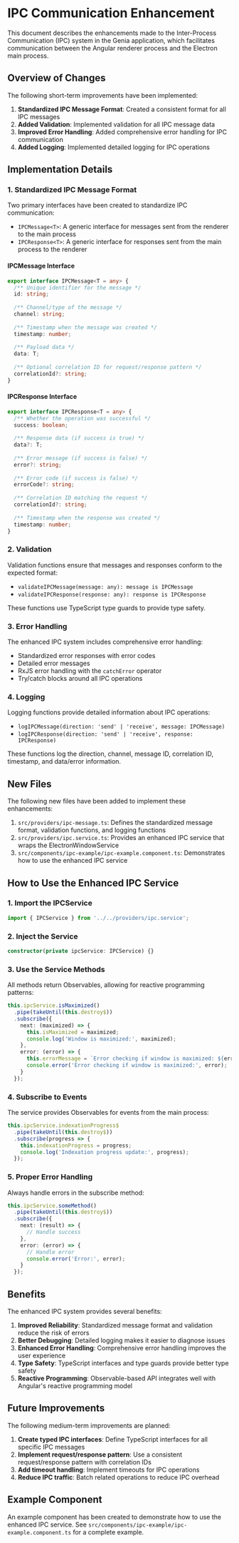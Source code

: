 # IPC Communication Enhancement

This document describes the enhancements made to the Inter-Process Communication (IPC) system in the Genia application, which facilitates communication between the Angular renderer process and the Electron main process.

## Overview of Changes

The following short-term improvements have been implemented:

1. **Standardized IPC Message Format**: Created a consistent format for all IPC messages
2. **Added Validation**: Implemented validation for all IPC message data
3. **Improved Error Handling**: Added comprehensive error handling for IPC communication
4. **Added Logging**: Implemented detailed logging for IPC operations

## Implementation Details

### 1. Standardized IPC Message Format

Two primary interfaces have been created to standardize IPC communication:

- `IPCMessage<T>`: A generic interface for messages sent from the renderer to the main process
- `IPCResponse<T>`: A generic interface for responses sent from the main process to the renderer

#### IPCMessage Interface

```typescript
export interface IPCMessage<T = any> {
  /** Unique identifier for the message */
  id: string;
  
  /** Channel/type of the message */
  channel: string;
  
  /** Timestamp when the message was created */
  timestamp: number;
  
  /** Payload data */
  data: T;
  
  /** Optional correlation ID for request/response pattern */
  correlationId?: string;
}
```

#### IPCResponse Interface

```typescript
export interface IPCResponse<T = any> {
  /** Whether the operation was successful */
  success: boolean;
  
  /** Response data (if success is true) */
  data?: T;
  
  /** Error message (if success is false) */
  error?: string;
  
  /** Error code (if success is false) */
  errorCode?: string;
  
  /** Correlation ID matching the request */
  correlationId?: string;
  
  /** Timestamp when the response was created */
  timestamp: number;
}
```

### 2. Validation

Validation functions ensure that messages and responses conform to the expected format:

- `validateIPCMessage(message: any): message is IPCMessage`
- `validateIPCResponse(response: any): response is IPCResponse`

These functions use TypeScript type guards to provide type safety.

### 3. Error Handling

The enhanced IPC system includes comprehensive error handling:

- Standardized error responses with error codes
- Detailed error messages
- RxJS error handling with the `catchError` operator
- Try/catch blocks around all IPC operations

### 4. Logging

Logging functions provide detailed information about IPC operations:

- `logIPCMessage(direction: 'send' | 'receive', message: IPCMessage)`
- `logIPCResponse(direction: 'send' | 'receive', response: IPCResponse)`

These functions log the direction, channel, message ID, correlation ID, timestamp, and data/error information.

## New Files

The following new files have been added to implement these enhancements:

1. `src/providers/ipc-message.ts`: Defines the standardized message format, validation functions, and logging functions
2. `src/providers/ipc.service.ts`: Provides an enhanced IPC service that wraps the ElectronWindowService
3. `src/components/ipc-example/ipc-example.component.ts`: Demonstrates how to use the enhanced IPC service

## How to Use the Enhanced IPC Service

### 1. Import the IPCService

```typescript
import { IPCService } from '../../providers/ipc.service';
```

### 2. Inject the Service

```typescript
constructor(private ipcService: IPCService) {}
```

### 3. Use the Service Methods

All methods return Observables, allowing for reactive programming patterns:

```typescript
this.ipcService.isMaximized()
  .pipe(takeUntil(this.destroy$))
  .subscribe({
    next: (maximized) => {
      this.isMaximized = maximized;
      console.log('Window is maximized:', maximized);
    },
    error: (error) => {
      this.errorMessage = `Error checking if window is maximized: ${error.message}`;
      console.error('Error checking if window is maximized:', error);
    }
  });
```

### 4. Subscribe to Events

The service provides Observables for events from the main process:

```typescript
this.ipcService.indexationProgress$
  .pipe(takeUntil(this.destroy$))
  .subscribe(progress => {
    this.indexationProgress = progress;
    console.log('Indexation progress update:', progress);
  });
```

### 5. Proper Error Handling

Always handle errors in the subscribe method:

```typescript
this.ipcService.someMethod()
  .pipe(takeUntil(this.destroy$))
  .subscribe({
    next: (result) => {
      // Handle success
    },
    error: (error) => {
      // Handle error
      console.error('Error:', error);
    }
  });
```

## Benefits

The enhanced IPC system provides several benefits:

1. **Improved Reliability**: Standardized message format and validation reduce the risk of errors
2. **Better Debugging**: Detailed logging makes it easier to diagnose issues
3. **Enhanced Error Handling**: Comprehensive error handling improves the user experience
4. **Type Safety**: TypeScript interfaces and type guards provide better type safety
5. **Reactive Programming**: Observable-based API integrates well with Angular's reactive programming model

## Future Improvements

The following medium-term improvements are planned:

1. **Create typed IPC interfaces**: Define TypeScript interfaces for all specific IPC messages
2. **Implement request/response pattern**: Use a consistent request/response pattern with correlation IDs
3. **Add timeout handling**: Implement timeouts for IPC operations
4. **Reduce IPC traffic**: Batch related operations to reduce IPC overhead

## Example Component

An example component has been created to demonstrate how to use the enhanced IPC service. See `src/components/ipc-example/ipc-example.component.ts` for a complete example.
